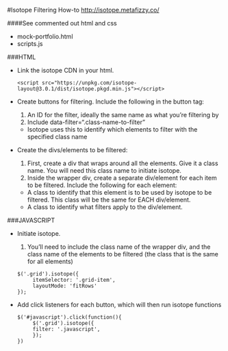 #Isotope Filtering How-to
http://isotope.metafizzy.co/

####See commented out html and css
- mock-portfolio.html
- scripts.js

###HTML
* Link the isotope CDN in your html.

  ```
  <script src="https://unpkg.com/isotope-layout@3.0.1/dist/isotope.pkgd.min.js"></script>
  ```
* Create buttons for filtering. Include the following in the button tag:
  1. An ID for the filter, ideally the same name as what you’re filtering by
  2. Include data-filter=“.class-name-to-filter”
    - Isotope uses this to identify which elements to filter with the specified class name
* Create the divs/elements to be filtered:
  1. First, create a div that wraps around all the elements. Give it a class name. You will need this class name to initiate isotope.
  2. Inside the wrapper div, create a separate div/element for each item to be filtered. Include the following for each element:
    - A class to identify that this element is to be used by isotope to be filtered. This class will be the same for EACH div/element.
    - A class to identify what filters apply to the div/element.

###JAVASCRIPT
* Initiate isotope.
  1. You’ll need to include the class name of the wrapper div, and the class name of the elements to be filtered (the class that is the same for all elements)
  ```
  $('.grid').isotope({
       itemSelector: '.grid-item',
       layoutMode: 'fitRows'
  });
  ```
* Add click listeners for each button, which will then run isotope functions

  ```
  $('#javascript').click(function(){
       $('.grid').isotope({
       filter: '.javascript',
       });
  })
  ```
